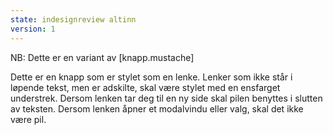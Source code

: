 ```yaml
---
state: indesignreview altinn
version: 1
---
```

NB: Dette er en variant av [knapp.mustache]

Dette er en knapp som er stylet som en lenke. Lenker som ikke står i løpende tekst, men er adskilte, skal være stylet med en ensfarget understrek. Dersom lenken tar deg til en ny side skal pilen  benyttes i slutten av teksten. Dersom lenken åpner et modalvindu eller valg, skal det ikke være pil.
